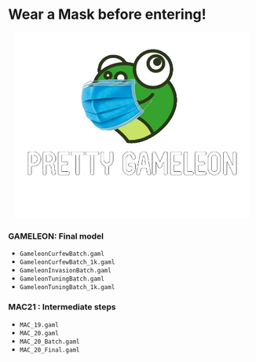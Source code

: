 # Wear a Mask before entering! 

<p align="center">
  <a href="https://github.com/sazio/GAMELEON">
    <img src="Img/GAMELEON_Masked.png" alt="Logo" width="480" height="380">
  </a>
</p>

### **GAMELEON**: Final model 
*  ``` GameleonCurfewBatch.gaml ``` 
*  ``` GameleonCurfewBatch_1k.gaml ``` 
*  ``` GameleonInvasionBatch.gaml ``` 
*  ``` GameleonTuningBatch.gaml ``` 
*  ``` GameleonTuningBatch_1k.gaml ``` 

### **MAC21** : Intermediate steps
*  ```MAC_19.gaml ```
*  ```MAC_20.gaml ```
*  ```MAC_20_Batch.gaml ```
*  ```MAC_20_Final.gaml ```
